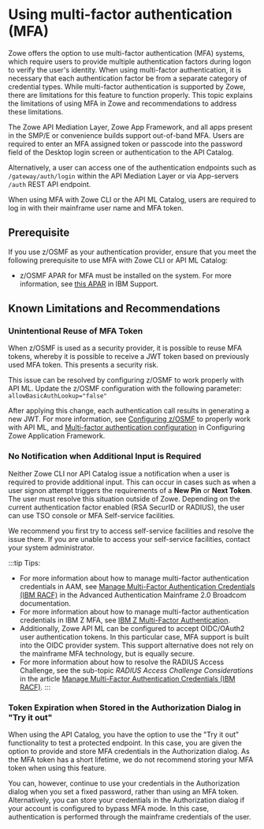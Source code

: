 # Using multi-factor authentication (MFA)

Zowe offers the option to use multi-factor authentication (MFA) systems, which require users to provide multiple authentication factors during logon to verify the user's identity. When using multi-factor authentication, it is necessary that each authentication factor be from a separate category of credential types. While multi-factor authentication is supported by Zowe, there are limitations for this feature to function properly. This topic explains the limitations of using MFA in Zowe and recommendations to address these limitations.

The Zowe API Mediation Layer, Zowe App Framework, and all apps present in the SMP/E or convenience builds support out-of-band MFA. Users are required to enter an MFA assigned token or passcode into the password field of the Desktop login screen or authentication to the API Catalog.

Alternatively, a user can access one of the authentication endpoints such as `/gateway/auth/login` within the API Mediation Layer or via App-servers `/auth` REST API endpoint.

When using MFA with Zowe CLI or the API ML Catalog, users are required to log in with their mainframe user name and MFA token.

## Prerequisite

If you use z/OSMF as your authentication provider, ensure that you meet the following prerequisite to use MFA with Zowe CLI or API ML Catalog:

* z/OSMF APAR for MFA must be installed on the system. For more information, see [this APAR](https://www.ibm.com/support/pages/apar/PH39582) in IBM Support.

## Known Limitations and Recommendations

### Unintentional Reuse of MFA Token

When z/OSMF is used as a security provider, it is possible to reuse MFA tokens, whereby it is possible to receive a JWT token based on previously used MFA token. This presents a security risk.  

This issue can be resolved by configuring z/OSMF to work properly with API ML.
Update the z/OSMF configuration with the following parameter:
`allowBasicAuthLookup="false"`

After applying this change, each authentication call results in generating a new JWT.
For more information, see [Configuring z/OSMF](../systemrequirements-zosmf.md) to properly work with API ML, and [Multi-factor authentication configuration](../mvd-configuration.md#multi-factor-authentication-configuration) in Configuring Zowe Application Framework.

### No Notification when Additional Input is Required

Neither Zowe CLI nor API Catalog issue a notification when a user is required to provide additional input. This can occur in cases such as when a user signon attempt triggers the requirements of a **New Pin** or **Next Token**. The user must resolve this situation outside of Zowe. Depending on the current authentication factor enabled (RSA SecurID or RADIUS), the user can use TSO console or MFA Self-service facilities.

We recommend you first try to access self-service facilities and resolve the issue there. If you are unable to access your self-service facilities, contact your system administrator.

:::tip Tips:
* For more information about how to manage multi-factor authentication credentials in AAM, see [Manage Multi-Factor Authentication Credentials (IBM RACF)](https://techdocs.broadcom.com/us/en/ca-mainframe-software/security/ca-advanced-authentication-mainframe/2-0/using-with-ibm-racf/manage-multi-factor-authentication-credentials-ibm-racf.html) in the Advanced Authentication Mainframe 2.0 Broadcom documentation.
* For more information about how to manage multi-factor authentication credentials in IBM Z MFA, see
[IBM Z Multi-Factor Authentication](https://www.ibm.com/products/ibm-multifactor-authentication-for-zos).
* Additionally, Zowe API ML can be configured to accept OIDC/OAuth2 user authentication tokens. In this particular case, MFA support is built into the OIDC provider system. This support alternative does not rely on the mainframe MFA technology, but is equally secure.
* For more information about how to resolve the RADIUS Access Challenge, see the sub-topic _RADIUS Access Challenge Considerations_ in the article [Manage Multi-Factor Authentication Credentials (IBM RACF)](https://techdocs.broadcom.com/us/en/ca-mainframe-software/security/ca-advanced-authentication-mainframe/2-0/using-with-ibm-racf/manage-multi-factor-authentication-credentials-ibm-racf.html).
:::

### Token Expiration when Stored in the Authorization Dialog in "Try it out"

When using the API Catalog, you have the option to use the "Try it out" functionality to test a protected endpoint. In this case, you are given the option to provide and store MFA credentials in the Authorization dialog. As the MFA token has a short lifetime, we do not recommend storing your MFA token when using this feature.

You can, however, continue to use your credentials in the Authorization dialog when you set a fixed password, rather than using an MFA token. Alternatively, you can store your credentials in the Authorization dialog if your account is configured to bypass MFA mode. In this case, authentication is performed through the mainframe credentials of the user.



